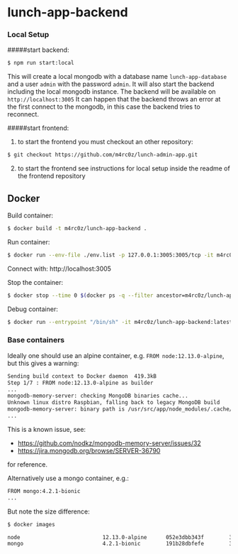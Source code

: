 # lunch-app-backend

### Local Setup

#####start backend:

```bash
$ npm run start:local
```

This will create a local mongodb with a database name `lunch-app-database` 
and a user `admin` with the password `admin`. 
It will also start the backend including the local mongodb instance.
The backend will be available on `http://localhost:3005`
It can happen that the backend throws an error at the first connect to the mongodb, 
in this case the backend tries to reconnect. 


#####start frontend:

1. to start the frontend you must checkout an other repository:

```bash
$ git checkout https://github.com/m4rc0z/lunch-admin-app.git
```

2. to start the frontend see instructions for local setup inside the readme of the frontend repository

## Docker

Build container:

``` bash
$ docker build -t m4rc0z/lunch-app-backend .
```

Run container:

```bash
$ docker run --env-file ./env.list -p 127.0.0.1:3005:3005/tcp -it m4rc0z/lunch-app-backend:latest
```

Connect with: http://localhost:3005

Stop the container:

```bash
$ docker stop --time 0 $(docker ps -q --filter ancestor=m4rc0z/lunch-app-backend)
```

Debug container:

```bash
$ docker run --entrypoint "/bin/sh" -it m4rc0z/lunch-app-backend:latest
```

### Base containers

Ideally one should use an alpine container, e.g. `FROM node:12.13.0-alpine`, but this gives a warning:

```bash
Sending build context to Docker daemon  419.3kB
Step 1/7 : FROM node:12.13.0-alpine as builder
...
mongodb-memory-server: checking MongoDB binaries cache...
Unknown linux distro Raspbian, falling back to legacy MongoDB build
mongodb-memory-server: binary path is /usr/src/app/node_modules/.cache/mongodb-memory-server/mongodb-binaries/4.0.3/mongod
...
```

This is a known issue, see:

- https://github.com/nodkz/mongodb-memory-server/issues/32 
- https://jira.mongodb.org/browse/SERVER-36790

for reference.

Alternatively use a mongo container, e.g.:

```bash
FROM mongo:4.2.1-bionic
...
``` 

But note the size difference:

```bash
$ docker images

node                          12.13.0-alpine      052e3dbb343f        3 days ago          80.9MB
mongo                         4.2.1-bionic        191b28dbfefe        33 hours ago        363MB
```